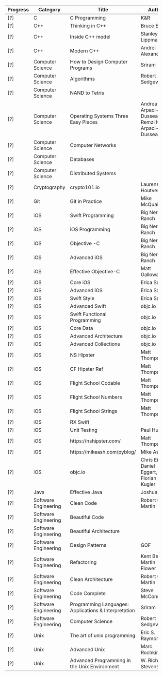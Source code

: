 | Progress | Category             | Title                                                | Author                                                   |
|----------|----------------------|------------------------------------------------------|----------------------------------------------------------|
| \[?\]    | C                    | C Programming                                        | K&R                                                      |
| \[?\]    | C\+\+                | Thinking in C\+\+                                    | Bruce Eekel                                              |
| \[?\]    | C\+\+                | Inside C\+\+ model                                   | Stanley B\. Lippman                                      |
| \[?\]    | C\+\+                | Modern C\+\+                                         | Andrei Alexandrescu                                      |
| \[?\]    | Computer Science     | How to Design Computer Programs                      | Sriram                                                   |
| \[?\]    | Computer Science     | Algorithms                                           | Robert Sedgewick                                         |
| \[?\]    | Computer Science     | NAND to Tetris                                       |                                                          |
| \[?\]    | Computer Science     | Operating Systems Three Easy  Pieces                 | Andrea C\. Arpaci\-Dusseau and Remzi H\. Arpaci\-Dusseau |
| \[?\]    | Computer Science     | Computer Networks                                    |                                                          |
| \[?\]    | Computer Science     | Databases                                            |                                                          |
| \[?\]    | Computer Science     | Distributed Systems                                  |                                                          |
| \[?\]    | Cryptography         | crypto101\.io                                        | Laurens Van Houtven                                      |
| \[?\]    | Git                  | Git in Practice                                      | Mike McQuaid                                             |
| \[?\]    | iOS                  | Swift Programming                                    | Big Nerd Ranch                                           |
| \[?\]    | iOS                  | iOS Programming                                      | Big Nerd Ranch                                           |
| \[?\]    | iOS                  | Objective \-C                                        | Big Nerd Ranch                                           |
| \[?\]    | iOS                  | Advanced iOS                                         | Big Nerd Ranch                                           |
| \[?\]    | iOS                  | Effective Objective\-C                               | Matt Galloway                                            |
| \[?\]    | iOS                  | Core iOS                                             | Erica Sadun                                              |
| \[?\]    | iOS                  | Advanced iOS                                         | Erica Sadun                                              |
| \[?\]    | iOS                  | Swift Style                                          | Erica Sadun                                              |
| \[?\]    | iOS                  | Advanced Swift                                       | objc\.io                                                 |
| \[?\]    | iOS                  | Swift Functional Programming                         | objc\.io                                                 |
| \[?\]    | iOS                  | Core Data                                            | objc\.io                                                 |
| \[?\]    | iOS                  | Advanced Architecture                                | objc\.io                                                 |
| \[?\]    | iOS                  | Advanced Collections                                 | objc\.io                                                 |
| \[?\]    | iOS                  | NS Hipster                                           | Matt Thompson                                            |
| \[?\]    | iOS                  | CF Hipster Ref                                       | Matt Thompson                                            |
| \[?\]    | iOS                  | Flight School Codable                                | Matt Thompson                                            |
| \[?\]    | iOS                  | Flight School Numbers                                | Matt Thompson                                            |
| \[?\]    | iOS                  | Flight School Strings                                | Matt Thompson                                            |
| \[?\]    | iOS                  | RX Swift                                             |                                                          |
| \[?\]    | iOS                  | Unit Testing                                         | Paul Hudson                                              |
| \[?\]    | iOS                  | https://nshipster\.com/                              | Matt Thompson                                            |
| \[?\]    | iOS                  | https://mikeash\.com/pyblog/                         | Mike Ash                                                 |
| \[?\]    | iOS                  | objc\.io                                             | Chris Eidhof, Daniel Eggert, and Florian Kugler          |
| \[?\]    | Java                 | Effective Java                                       | Joshua Bloch                                             |
| \[?\]    | Software Engineering | Clean Code                                           | Robert C Martin                                          |
| \[?\]    | Software Engineering | Beautiful Code                                       |                                                          |
| \[?\]    | Software Engineering | Beautiful Architecture                               |                                                          |
| \[?\]    | Software Engineering | Design Patterns                                      | GOF                                                      |
| \[?\]    | Software Engineering | Refactoring                                          | Kent Beck & Martin Flower                                |
| \[?\]    | Software Engineering | Clean Architecture                                   | Robert C Martin                                          |
| \[?\]    | Software Engineering | Code Complete                                        | Steve McConnell                                          |
| \[?\]    | Software Engineering | Programming Languages: Applications & Interpretation | Sriram                                                   |
| \[?\]    | Software Engineering | Computer Science                                     | Robert Sedgewick                                         |
| \[?\]    | Unix                 | The art of unix programming                          | Eric S\. Raymond                                         |
| \[?\]    | Unix                 | Advanced Unix                                        | Marc Rochkind                                            |
| \[?\]    | Unix                 | Advanced Programming in the Unix Environment         | W\. Richard Stevens                                      |
